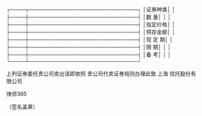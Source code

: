 
 ┌────┬─────────────────────────────┐ 
 │证券种类│                                                          │
 ├────┼─────────────────────────────┤
 │数 量│ │                                                          │
 ├────┼─────────────────────────────┤
 │指定价格│                                                          │
 ├────┼─────────────────────────────┤
 │预存金额│                                                          │
 ├────┼─────────────────────────────┤
 │现 定 期│                                                          │
 ├────┼─────────────────────────────┤
 │限 期│ │                                                          │
 ├────┼─────────────────────────────┤
 │备 考│ │                                                          │
 └────┴─────────────────────────────┘
 
 上列证券委托贵公司卖出请即依照 贵公司代卖证券规则办理此致
上海
信托股份有限公司
 




 
律师365






  （签名盖章） 　 


 

 
 
 
 
 
  


  
 

  


  


  
 
 
 
 

